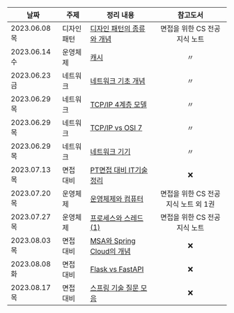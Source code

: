 


 |날짜|주제|정리 내용|참고도서|
|------|------|------|:------:|
|2023.06.08 목|디자인패턴|[디자인 패턴의 종류와 개념](https://4priltwntsx.tistory.com/12)|면접을 위한 CS 전공지식 노트|
|2023.06.14 수|운영체제|[캐시](https://4priltwntsx.tistory.com/13)|〃|
|2023.06.23 금|네트워크|[네트워크 기초 개념](https://parallel-pie-1c4.notion.site/CS-cc24ad6cccfa4eedbd01eae03e36383e?pvs=4)|〃|
|2023.06.29 목|네트워크|[TCP/IP 4계층 모델](https://parallel-pie-1c4.notion.site/CS-TCP-IP-4-9cf540dd51fc440297c8d3d82bbcb313?pvs=4)|〃|
|2023.06.29 목|네트워크|[TCP/IP vs OSI 7](https://parallel-pie-1c4.notion.site/CS-TCP-IP-vs-OSI-7-9356fd9e4332496c9201515524a01921?pvs=4)|〃|
|2023.06.29 목|네트워크|[네트워크 기기](https://parallel-pie-1c4.notion.site/CS-28f227337cbd4f658fac997616d1ca6b?pvs=4)|〃|
|2023.07.13 목|면접 대비|[PT면접 대비 IT기술 정리](https://parallel-pie-1c4.notion.site/CS-PT-IT-943d41acd5ec4274a659caf597dc8c2e?pvs=4)|❌|
|2023.07.20 목|운영체제|[운영체제와 컴퓨터](https://4priltwntsx.tistory.com/19)|면접을 위한 CS 전공지식 노트 외 1권|
|2023.07.27 목|운영체제|[프로세스와 스레드(1)](https://4priltwntsx.tistory.com/22)|면접을 위한 CS 전공지식 노트|
|2023.08.03 목|면접 대비|[MSA와 Spring Cloud의 개념](https://parallel-pie-1c4.notion.site/CS-MSA-Spring-Cloud-f6684c31105d4049ad28e02e480fc821?pvs=4)|❌|
|2023.08.08 화|면접 대비|[Flask vs FastAPI](https://parallel-pie-1c4.notion.site/CS-Flask-vs-Fast-API-f00255a064a14280ad7021f72ce25adb?pvs=4)|❌|
|2023.08.17 목|면접 대비|[스프링 기술 질문 모음](https://parallel-pie-1c4.notion.site/CS-Spring-d5b5c78c21164df0bb358e9cbb0aaa38?pvs=4)|❌|
